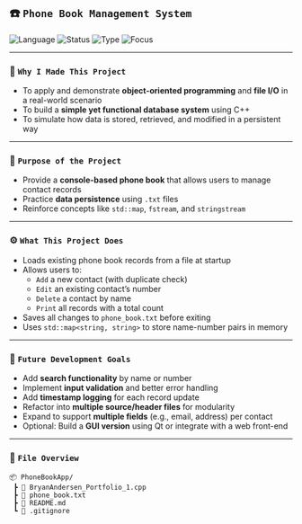 ## ☎️ `Phone Book Management System`

![Language](https://img.shields.io/badge/C++-Project-blue?style=for-the-badge&logo=c%2B%2B)
![Status](https://img.shields.io/badge/Status-Active-brightgreen?style=for-the-badge)
![Type](https://img.shields.io/badge/Type-Console%20App-lightgrey?style=for-the-badge)
![Focus](https://img.shields.io/badge/Focus-OOP%20%26%20File%20Handling-orange?style=for-the-badge)

---

### 🎯 `Why I Made This Project`
- To apply and demonstrate **object-oriented programming** and **file I/O** in a real-world scenario  
- To build a **simple yet functional database system** using C++  
- To simulate how data is stored, retrieved, and modified in a persistent way

---

### 🧠 `Purpose of the Project`
- Provide a **console-based phone book** that allows users to manage contact records  
- Practice **data persistence** using `.txt` files  
- Reinforce concepts like `std::map`, `fstream`, and `stringstream`

---

### ⚙️ `What This Project Does`
- Loads existing phone book records from a file at startup  
- Allows users to:
  - `Add` a new contact (with duplicate check)  
  - `Edit` an existing contact’s number  
  - `Delete` a contact by name  
  - `Print` all records with a total count  
- Saves all changes to `phone_book.txt` before exiting  
- Uses `std::map<string, string>` to store name-number pairs in memory

---

### 🚀 `Future Development Goals`
- Add **search functionality** by name or number  
- Implement **input validation** and better error handling  
- Add **timestamp logging** for each record update  
- Refactor into **multiple source/header files** for modularity  
- Expand to support **multiple fields** (e.g., email, address) per contact  
- Optional: Build a **GUI version** using Qt or integrate with a web front-end

---

### 📁 `File Overview`
```
📦 PhoneBookApp/
 ┣ 📄 BryanAndersen_Portfolio_1.cpp
 ┣ 📄 phone_book.txt
 ┣ 📄 README.md
 ┗ 📄 .gitignore
```
